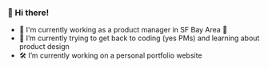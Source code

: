 ### 👋 Hi there! 
- 📍 I'm currently working as a product manager in SF Bay Area 🌁
- 🌱 I’m currently trying to get back to coding (yes PMs) and learning about product design
- 🛠️ I’m currently working on a personal portfolio website

<!--
**luhangsnn/luhangsnn** is a ✨ _special_ ✨ repository because its `README.md` (this file) appears on your GitHub profile.
Here are some ideas to get you started:
- 👯 I’m looking to collaborate on ...
- 🤔 I’m looking for help with ...
- 💬 Ask me about ...
- 📫 How to reach me: ...
- 😄 Pronouns: ...
- ⚡ Fun fact: ...
-->
